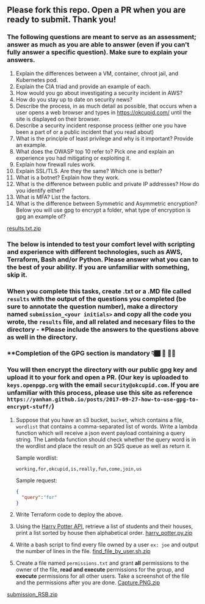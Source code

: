 ## Please fork this repo. Open a PR when you are ready to submit. Thank you!

### The following questions are meant to serve as an assessment; answer as much as you are able to answer (even if you can't fully answer a specific question). Make sure to explain your answers.




1. Explain the differences between a VM, container, chroot jail, and Kubernetes pod.
2. Explain the CIA triad and provide an example of each.
3. How would you go about investigating a security incident in AWS?
4. How do you stay up to date on security news?
5. Describe the process, in as much detail as possible, that occurs when a user opens a web browser and types in <https://okcupid.com/> until the site is displayed on their browser.
6. Describe a security incident response process (either one you have been a part of or a public incident that you read about)
7. What is the principle of least privilege and why is it important? Provide an example.
8. What does the OWASP top 10 refer to? Pick one and explain an experience you had mitigating or exploiting it. 
9. Explain how firewall rules work.
10. Explain SSL/TLS. Are they the same? Which one is better?
11. What is a botnet? Explain how they work. 
12. What is the difference between public and private IP addresses? How do you identify either? 
13. What is MFA? List the factors.
14. What is the difference between Symmetric and Asymmetric encryption? Below you will use gpg to encrypt a folder, what type of encryption is gpg an example of?

[results.txt.zip](https://github.com/Monstrosity8/security-takehome/files/7835654/results.txt.zip)


### The below is intended to test your comfort level with scripting and experience with different technologies, such as AWS, Terraform, Bash and/or Python. Please answer what you can to the best of your ability. If you are unfamiliar with something, skip it. 
### When you complete this tasks, create .txt or a .MD file called `results` with the output of the questions you completed (be sure to annotate the question number), make a directory named `submission_<your initials>` and copy all the code you wrote, the `results` file, and all related and necesary files to the directory - *Please include the answers to the questions above as well in the directory.

### **Completion of the GPG section is mandatory 👇🏾 🔐 🙏🏾
### You will then encrypt the directory with our public gpg key and upload it to your fork and open a PR. (Our key is uploaded to `keys.openpgp.org` with the   email `security@okcupid.com`. If you are unfamiliar with this process, please use this site as reference `https://yanhan.github.io/posts/2017-09-27-how-to-use-gpg-to-encrypt-stuff/`)


1. Suppose that you have an s3 bucket, `bucket`, which contains a file, `wordlist` that contains a comma-separated list of words. Write a lambda function which will  receive a json event payload containing a query string. The Lambda function should check whether the query word is in the wordlist and place the result on an SQS queue as well as return it.

   Sample wordlist:

   ``` 
   working,for,okcupid,is,really,fun,come,join,us
   ```

   Sample request:

   ``` json
   {
     "query":"for"
   }
   ```
2. Write Terraform code to deploy the above.
3. Using the [Harry Potter API](https://hp-api.herokuapp.com/), retrieve a list of students and their houses, print a list sorted by house then alphabetical order.
[harry_potter.py.zip](https://github.com/Monstrosity8/security-takehome/files/7835649/harry_potter.py.zip)

4. Write a bash script to find every file owned by a user `ex: joe` and output the number of lines in the file.
[find_file_by_user.sh.zip](https://github.com/Monstrosity8/security-takehome/files/7835650/find_file_by_user.sh.zip)

5. Create a file named `permissions.txt` and grant **all** permissions to the owner of the file, **read and execute** permissions for the group, and **execute** permissions for all other users. Take a screenshot of the file and the permissions after you are done.
[Capture.PNG.zip](https://github.com/Monstrosity8/security-takehome/files/7835651/Capture.PNG.zip)


[submission_RSB.zip](https://github.com/Monstrosity8/security-takehome/files/7835652/submission_RSB.zip)
